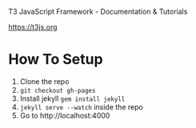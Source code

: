 T3 JavaScript Framework - Documentation & Tutorials

https://t3js.org

# How To Setup

1. Clone the repo
2. `git checkout gh-pages`
3. Install jekyll `gem install jekyll`
4. `jekyll serve --watch` inside the repo
5. Go to http://localhost:4000

